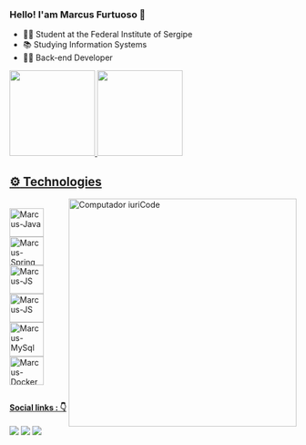 ### Hello! I'am Marcus Furtuoso 👋


- 🧑‍🎓 Student at the Federal Institute of Sergipe
- 📚 Studying Information Systems
- 🧑‍💻 Back-end Developer

<div style="display: inline">
  <a href="https://github.com/MarcusFurtuoso">
  <img height="150em" src="https://github-readme-stats.vercel.app/api?username=MarcusFurtuoso&show_icons=true&theme=midnight-purple&include_all_commits=true&count_private=true"/>
  <img height="150em" src="https://github-readme-stats.vercel.app/api/top-langs/?username=MarcusFurtuoso&layout=compact&langs_count=7&theme=midnight-purple"/>
</div>

##  :gear: Technologies
<img src="https://raw.githubusercontent.com/MicaelliMedeiros/micaellimedeiros/master/image/computer-illustration.png" min-width="400px" max-width="400px" width="400px" align="right" alt="Computador iuriCode">

<div style="display: inline_block"><br>
  <img align="center" alt="Marcus-Java" height="50" width="60" src="https://cdn.jsdelivr.net/gh/devicons/devicon/icons/java/java-original.svg">
  <img align="center" alt="Marcus-Spring" height="50" width="60" src="https://cdn.jsdelivr.net/gh/devicons/devicon/icons/spring/spring-original-wordmark.svg">
  <img align="center" alt="Marcus-JS" height="50" width="60" src="https://cdn.jsdelivr.net/gh/devicons/devicon/icons/javascript/javascript-original.svg">
  <img align="center" alt="Marcus-JS" height="50" width="60" src="https://cdn.jsdelivr.net/gh/devicons/devicon/icons/angularjs/angularjs-original.svg">
  <img align="center" alt="Marcus-MySql" height="60" width="60" src="https://cdn.jsdelivr.net/gh/devicons/devicon/icons/mysql/mysql-plain-wordmark.svg">
  <img align="center" alt="Marcus-Docker" height="50" width="60" src="https://cdn.jsdelivr.net/gh/devicons/devicon/icons/docker/docker-original-wordmark.svg">
</div>

##

#### Social links : 👇

<div>
  <a href="https://instagram.com/marcus_furtuoso_" target="_blank"><img src="https://img.shields.io/badge/-Instagram-%23E4405F?style=for-the-badge&logo=instagram&logoColor=white" target="_blank"></a>
  <a href = "mailto:marcusvini678@gmail.com"><img src="https://img.shields.io/badge/-Gmail-%23333?style=for-the-badge&logo=gmail&logoColor=white" target="_blank"></a>
  <a href="https://www.linkedin.com/in/marcus-furtuoso-31b8b31ba/" target="_blank"><img src="https://img.shields.io/badge/-LinkedIn-%230077B5?style=for-the-badge&logo=linkedin&logoColor=white" target="_blank"></a> 
</div>

